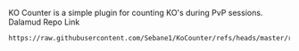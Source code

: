 KO Counter is a simple plugin for counting KO's during PvP sessions.
Dalamud Repo Link
```
https://raw.githubusercontent.com/Sebane1/KoCounter/refs/heads/master/repo.json
```
